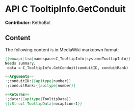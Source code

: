 # API C TooltipInfo.GetConduit

**Contributor:** KethoBot

## Content

The following content is in MediaWiki markdown format:

```mediawiki
{{wowapi|t=a|namespace=C_TooltipInfo|system=TooltipInfo}}
Needs summary.
 data = C_TooltipInfo.GetConduit(conduitID, conduitRank)

==Arguments==
:;conduitID:{{apitype|number}}
:;conduitRank:{{apitype|number}}

==Returns==
:;data:{{apitype|TooltipData}}
{{:Struct TooltipData|nocaption=1}}
```